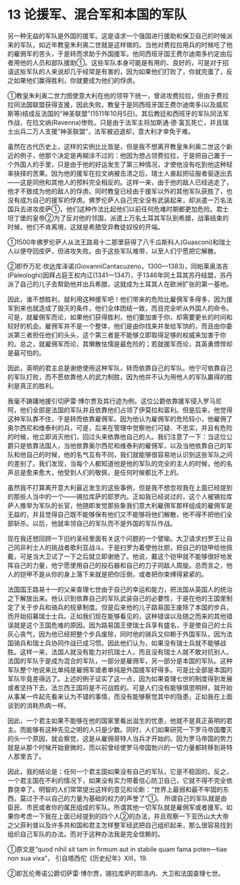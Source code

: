 # 13 论援军、混合军和本国的军队

另一种无益的军队是外国的援军。这是请求一个强国进行援助和保卫自己的时候派来的军队，如近年教皇朱利奥二世就是这样做的。当他对费拉拉用兵的时候吃了他的雇佣军的苦头，于是转而求助于外国援军。他同西班牙国王费尔迪南多约定由后者用他的人员和部队援助①。这些军队本身可能是有用的、良好的，可是对于招请这些军队的人来说却几乎经常是有害的，因为如果他们打败了，你就完蛋了，反之如果他们赢得胜利，你就要成为他们的俘虏。

①教皇朱利奥二世力图使意大利在他的领导下统一，曾进攻费拉拉，但由于费拉拉同法国联盟获得支援，因此失败。教皇于是同西班牙国王费尔迪南多(以及威尼斯等)结成反法国的“神圣联盟”(1511年10月5日)。其后教廷和西班牙的军队同法军作战，在拉文纳(Ravenna)惨败。只是由于法军主将加斯通·德·富瓦死亡，并且瑞士出兵二万人支援“神圣联盟”，法军被迫退却，意大利才幸免于难。

虽然在古代历史上，这样的实例比比皆是，但是我不想离开教皇朱利奥二世这个新近的例子，他那个决定是再糊涂不过的：他因为想占领费拉拉，于是把自己置于一个外国人的手里，只是由于他的好运发生了第三种情况，才使他没有吃到他这种轻率抉择的苦果。因为他的援军在拉文纳被击溃之后，瑞士人奋起把征服者驱逐出去——这是同他和其他人的预料完全相反的。这样一来，由于他的敌人已经逃走了，他才不致成为他的敌人的俘虏。同时教皇已经由于援军以外的其他军队获胜了，也没有成为自己的援军的俘虏。佛罗伦萨人自己完全没有武装起来，却派遣一万名法国兵去进攻皮萨①，他们这种作法比起他们以前任何危难时期都更加危险。君士坦丁堡的皇帝②为了反对他的邻国，派遣上万名土耳其军队到希腊，战事结束的时候，他们不肯离境，这就是希腊受异教徒奴役的开端。

①1500年佛罗伦萨人从法王路易十二那里获得了八千瓜斯科人(Guasconi)和瑞士人以便夺回皮萨，但进攻失败。由于这些军队难带，以至人们宁愿把它解散。

②即乔万尼·坎达库泽诺(GiovanniCantacuzeno，1300—1383)，同帕莱奥洛吉(Paleologhi)因拜占庭王权内讧(1341—1347)，于1346年同土耳其苏丹结盟，苏丹派了自己的儿子去帮助他并出兵希腊，这就成为土耳其人在欧洲扩张的第一基地。

因此，谁不想胜利，就利用这种援军吧！他们带来的危险比雇佣军多得多，因为援军到来也就造成了毁灭的条件，他们全体团结一致，而且完全听从外国人的命令。可是，就雇佣军而论，如果他们获得胜利，他们要加害于你，却需要更长的时间和较好的机会。雇佣军并不是一个整体，他们是由你找来并发给军饷的，而且由你委派第三者担任他们的头头，这个第三者是不能够立即取得足够的权威来加害于你的。总之，就雇佣军而论，其懒散怯懦是最危险的；若就援军而论，其英勇慓悍却是最可怕的。

因此，英明的君主总是谢绝使用这种军队，转而依靠自己的军队。他宁可依靠自己的军队打败，而不愿依靠他人的武力制胜，因为他并不认为用他人的军队赢得的胜利是真正的胜利。

我毫不踌躇地援引切萨雷·博尔贾及其行迹为例。这位公爵依靠援军侵入罗马尼阿，他们全部是法国的军队并且依靠他们占领了伊莫拉和富利。但是后来，他觉得这种军队靠不住，于是转而依靠雇佣军。因为他认为雇佣军的危险较小，他雇佣了奥尔西尼和维泰利的兵，可是，后来在管理中觉察他们可疑、不忠实，并且有危险的时候，他立即消灭他们，回过头来依靠他自己的人。我们注意了一下：当这位公爵只是依靠法国人，当他依靠奥尔西尼和维泰利的雇佣军，以及当他依靠自己的军队和他自己的时候，他的名气互有不同，我们就能够很容易地认识到这些军队之间的差别了。我们发现，当每个人都知道他是他的军队的完全的主人的时候，他的名声总是愈来愈大，他受到人们的敬佩，是任何时候都比不上的。

虽然我不打算离开意大利最近发生的这些事例，但是我不想忽视我在上面已经提到的那些人当中的一个——锡拉库萨的耶罗内。正如我已经说过的，这个人被锡拉库萨人推举为军队的长官，他随即发觉那些象我们意大利雇佣军那样组成的雇佣军是无益的，并且觉得自己既不能够保有他们又不能够将他们解散，他不得不把他们全部斩杀。以后，他就率领自己的军队而不是外国的军队作战。

现在我还想回顾一下旧约圣经里面有关这个问题的一个譬喻。大卫请求扫罗王让自己同非利士人的挑战者歌利亚战斗。于是扫罗为着使他壮胆，把自己的铠甲给他佩戴，可是当大卫试了一下之后就立即谢绝了。他说，戴这个铠甲就不能够很好地发挥自己的力量，他宁愿使用自己的投石器和自己的刀子同敌人周旋。总而言之，他人的铠甲不是从你的身上落下来就是把你压倒，或者把你束缚得紧紧的。

法国国王路易十一的父亲查理七世由于自己的幸运和能力，把法国从英国人的统治之下解放出来。他认识到依靠自己的军队武装自己的必要性，于是在他的王国里制定了关于步兵和骑兵的规章制度。但是后来他的儿子路易国王废除了本国的步兵，而开始招募瑞士士兵。正如我们现在能够看见的，这种错误以及随之而来的其他错误就是这个王国危难的原因。因为路易国王使瑞士兵享有盛名，于是使自己的士兵灰心丧气，因为他已经把整个步兵废除，同时他的骑兵又仰赖于外国军队，因为法国骑兵和瑞士兵协同作战已成习惯。因此他们认为，如果没有瑞士兵就不能够战胜。这样一来，法国人就没有能力对抗瑞士人，而且没有瑞士人就不敢对抗别人。法国的军队于是成为混合的军队，一部分是雇佣军，另一部分是本国的军队。这种军队整个地说来比单纯是雇佣军或者单纯是外国援军好得多。可是比全部是本国的军队毕竟差得远了。上述的例子证实了这一点，因为如果查理七世的制度得到发展或者坚持下去，法兰西王国将是不可战胜的。可是人们没有能够慎思明辨，就开始从事某一件起先看来认为不错的事情，而没有能够察觉其中的隐患，正如我在上面谈到的消耗热病一样。

因此，一个君主如果不能够在他的国家里看出滋生的忧患，他就不是真正英明的君主。而能够有这种先见之明的人只是少数。同时，人们如果研究一下罗马帝国覆灭的头一个原因，就会察觉，这是从雇佣哥特人当兵才开始的。因为罗马帝国的势力就是从那个时候开始衰微的，而以前曾经使罗马帝国勃兴的一切力量都转移到哥特人那里去了。

因此，我的结论是：任何一个君主国如果没有自己的军队，它是不稳固的。反之，一个君主国在不利的情况下，如果没有实力带着信心防卫自己，它就不得不完全依靠侥幸了。明智的人们常常提出这样的意见和论断：“世界上最弱和最不牢固的东西，莫过于不以自己的力量为基础的权力的声誉了”①。
所谓自己的军队就是由臣民、市民或者你的属民组成的军队。所谓其他一切军队就是雇佣军或者援军。如果你考虑一下我在上面已经提到的四个人②的办法，并且观察一下亚历山大大帝之父菲利普以及许多共和国和君主怎样整军经武把自己组织起来，那么很容易找到组织自己军队的办法。而对于这种办法我是完全信赖的。

①原文是“quod nihil sit tam in firmum aut in stabile quam fama poten—tiae non sua vixa”，
引自塔西佗《历史纪年》XIII，19.

②即瓦伦蒂诺公爵切萨雷·博尔贾，锡拉库萨的耶洛内、大卫和法国查理七世。
